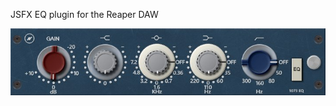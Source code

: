 JSFX EQ plugin for the Reaper DAW

![](https://raw.githubusercontent.com/tnemec/JSFX_1073_GUI_plugin/master/1073_EQ.jpg)
